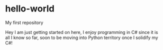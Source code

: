 # hello-world
My first repository

Hey I am just getting started on here, I enjoy programming in C# since it is all I know so far, soon to be moving into Python territory once I solidify my C#!
